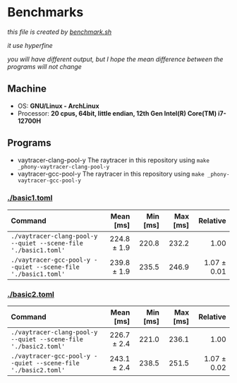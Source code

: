 # Benchmarks

*this file is created by [benchmark.sh](./benchmark.sh)*

*it use hyperfine*

*you will have different output, but I hope the mean difference between the programs will not change*

## Machine

- OS: **GNU/Linux - ArchLinux**
- Processor: **20 cpus, 64bit, little endian, 12th Gen Intel(R) Core(TM) i7-12700H**

## Programs

- vaytracer-clang-pool-y
    The raytracer in this repository using `make _phony-vaytracer-clang-pool-y`
- vaytracer-gcc-pool-y
    The raytracer in this repository using `make _phony-vaytracer-gcc-pool-y`

### [./basic1.toml](./basic1.toml)

| Command | Mean [ms] | Min [ms] | Max [ms] | Relative |
|:---|---:|---:|---:|---:|
| `./vaytracer-clang-pool-y --quiet --scene-file './basic1.toml'` | 224.8 ± 1.9 | 220.8 | 232.2 | 1.00 |
| `./vaytracer-gcc-pool-y --quiet --scene-file './basic1.toml'` | 239.8 ± 1.9 | 235.5 | 246.9 | 1.07 ± 0.01 |
### [./basic2.toml](./basic2.toml)

| Command | Mean [ms] | Min [ms] | Max [ms] | Relative |
|:---|---:|---:|---:|---:|
| `./vaytracer-clang-pool-y --quiet --scene-file './basic2.toml'` | 226.7 ± 2.4 | 221.0 | 236.1 | 1.00 |
| `./vaytracer-gcc-pool-y --quiet --scene-file './basic2.toml'` | 243.1 ± 2.4 | 238.5 | 251.5 | 1.07 ± 0.02 |
